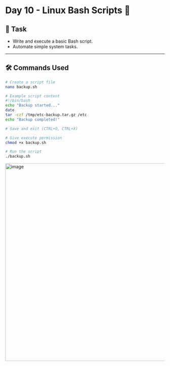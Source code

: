 # Day 10 - Linux Bash Scripts 📜

## 📌 Task
- Write and execute a basic Bash script.
- Automate simple system tasks.

---

## 🛠️ Commands Used
```bash
# Create a script file
nano backup.sh

# Example script content
#!/bin/bash
echo "Backup started..."
date
tar -czf /tmp/etc-backup.tar.gz /etc
echo "Backup completed!"

# Save and exit (CTRL+O, CTRL+X)

# Give execute permission
chmod +x backup.sh

# Run the script
./backup.sh
```

<img width="1092" height="624" alt="image" src="https://github.com/user-attachments/assets/25ffc1b8-143e-48ec-9313-fc9f8279580a" />
